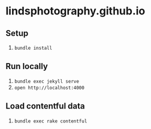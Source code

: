 # lindsphotography.github.io

## Setup
1. `bundle install`

## Run locally
1. `bundle exec jekyll serve`
2. `open http://localhost:4000`

## Load contentful data
1. `bundle exec rake contentful`
